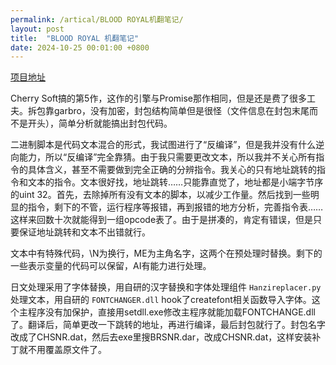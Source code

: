 ```yaml
---
permalink: /artical/BLOOD ROYAL机翻笔记/
layout: post
title:  "BLOOD ROYAL 机翻笔记"
date: 2024-10-25 00:01:00 +0800
---
```

[项目地址](https://github.com/jyxjyx1234/misc_game-chs/tree/new_branch/bloodroyal)

Cherry Soft搞的第5作，这作的引擎与Promise那作相同，但是还是费了很多工夫。拆包靠garbro，没有加密，封包结构简单但是很怪（文件信息在封包末尾而不是开头），简单分析就能搞出封包代码。

二进制脚本是代码文本混合的形式，我试图进行了“反编译”，但是我并没有什么逆向能力，所以“反编译”完全靠猜。由于我只需要更改文本，所以我并不关心所有指令的具体含义，甚至不需要做到完全正确的分辨指令。我关心的只有地址跳转的指令和文本的指令。文本很好找，地址跳转……只能靠直觉了，地址都是小端字节序的uint 32。首先，去除掉所有没有文本的脚本，以减少工作量。然后找到一些明显的指令，剩下的不管，运行程序等报错，再到报错的地方分析，完善指令表……这样来回数十次就能得到一组opcode表了。由于是拼凑的，肯定有错误，但是只要保证地址跳转和文本不出错就行。

文本中有特殊代码，\\N为换行，ME为主角名字，这两个在预处理时替换。剩下的一些表示变量的代码可以保留，AI有能力进行处理。

日文处理采用了字体替换，用自研的汉字替换和字体处理组件 `Hanzireplacer.py`处理文本，用自研的 `FONTCHANGER.dll` hook了createfont相关函数导入字体。这个主程序没有加保护，直接用setdll.exe修改主程序就能加载FONTCHANGE.dll了。翻译后，简单更改一下跳转的地址，再进行编译，最后封包就行了。封包名字改成了CHSNR.dat，然后去exe里搜BRSNR.dar，改成CHSNR.dat，这样安装补丁就不用覆盖原文件了。
